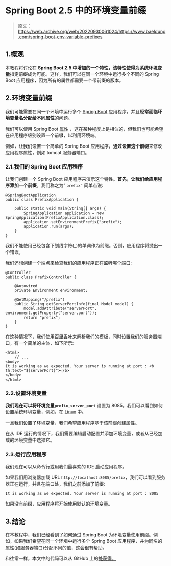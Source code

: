 # Spring Boot 2.5 中的环境变量前缀

> 原文：<https://web.archive.org/web/20220930061024/https://www.baeldung.com/spring-boot-env-variable-prefixes>

## 1.概观

本教程将讨论在 **Spring Boot 2.5 中增加的一个特性，该特性使得为系统环境变量**指定前缀成为可能。这样，我们可以在同一个环境中运行多个不同的 Spring Boot 应用程序，因为所有的属性都需要一个带前缀的版本。

## 2.环境变量前缀

我们可能需要在同一个环境中运行多个 [Spring Boot](/web/20220707143855/https://www.baeldung.com/spring-boot-start) 应用程序，并且**经常面临环境变量名分配给不同属性**的问题。

我们可以使用 Spring Boot [属性](/web/20220707143855/https://www.baeldung.com/properties-with-spring) ，这在某种程度上是相似的，但我们也可能希望在应用程序级别设置一个前缀，以利用环境端。

例如，让我们设置一个简单的 Spring Boot 应用程序，**通过设置这个前缀**来修改应用程序属性，例如 tomcat 服务器端口。

### 2.1.我们的 Spring Boot 应用程序

让我们创建一个 Spring Boot 应用程序来演示这个特性。**首先，让我们给应用程序添加一个前缀**。我们称之为“ `prefix”` 简单点说:

```
@SpringBootApplication
public class PrefixApplication {

    public static void main(String[] args) {
        SpringApplication application = new SpringApplication(PrefixApplication.class);
        application.setEnvironmentPrefix("prefix");
        application.run(args);
    }
}
```

我们不能使用已经包含下划线字符(_)的单词作为前缀。否则，应用程序将抛出一个错误。

我们还想创建一个端点来检查我们的应用程序正在监听哪个端口:

```
@Controller
public class PrefixController {

    @Autowired
    private Environment environment;

    @GetMapping("/prefix")
    public String getServerPortInfo(final Model model) {
        model.addAttribute("serverPort", environment.getProperty("server.port"));
        return "prefix";
    }
}
```

在这种情况下，我们使用[百里香叶](/web/20220707143855/https://www.baeldung.com/thymeleaf-in-spring-mvc)来解析我们的模板，同时设置我们的服务器端口，有一个简单的主体，如下所示:

```
<html>
    // ...
<body>
It is working as we expected. Your server is running at port : <b th:text="${serverPort}"></b>
</body>
</html>
```

### 2.2.设置环境变量

**我们现在可以将环境变量`prefix_server_port`** 设置为 8085。我们可以看到如何设置系统环境变量，例如，在 [Linux](/web/20220707143855/https://www.baeldung.com/linux/environment-variables) 中。

一旦我们设置了环境变量，我们希望应用程序基于该前缀创建属性。

在从 IDE 运行的情况下，我们需要编辑启动配置并添加环境变量，或者从已经加载的环境变量中选择它。

### 2.3.运行应用程序

我们现在可以从命令行或用我们最喜欢的 IDE 启动应用程序。

如果我们用浏览器加载 URL `http://localhost:8085/prefix`，我们可以看到服务器正在运行，并且在端口处，我们之前添加了前缀:

```
It is working as we expected. Your server is running at port : 8085
```

如果没有前缀，应用程序将开始使用默认的环境变量。

## 3.结论

在本教程中，我们已经看到了如何通过 Spring Boot 为环境变量使用前缀。例如，如果我们希望在同一个环境中运行多个 Spring Boot 应用程序，并为同名的属性(如服务器端口)分配不同的值，这会很有帮助。

和往常一样，本文中的代码可以从 GitHub 上的[处获得。](https://web.archive.org/web/20220707143855/https://github.com/eugenp/tutorials/tree/master/spring-boot-modules/spring-boot-environment)